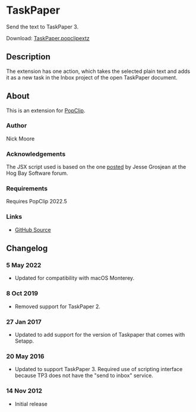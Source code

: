 # TaskPaper

Send the text to TaskPaper 3.

Download: [TaskPaper.popclipextz](https://github.com/pilotmoon/PopClip-Extensions/raw/master/extensions/TaskPaper.popclipextz)

## Description

The extension has one action, which takes the selected plain text and adds it as a new task in the Inbox project of the open TaskPaper document.

## About

This is an extension for [PopClip](https://pilotmoon.com/popclip/).

### Author

Nick Moore

### Acknowledgements

The JSX script used is based on the one [posted](https://support.hogbaysoftware.com/t/basic-script-to-add-selected-text-to-taskpaper-3-inbox/1681) by Jesse Grosjean at the Hog Bay Software forum.

### Requirements

Requires PopClip 2022.5

### Links

<!-- * [Forum Page](#) -->
* [GitHub Source](https://github.com/pilotmoon/PopClip-Extensions/tree/master/source/TaskPaper.popclipext)
  
## Changelog

### 5 May 2022

* Updated for compatibility with macOS Monterey.

### 8 Oct 2019

* Removed support for TaskPaper 2.

### 27 Jan 2017

* Updated to add support for the version of Taskpaper that comes with Setapp.

### 20 May 2016

* Updated to support TaskPaper 3. Required use of scripting interface because TP3 does not have the "send to inbox" service.

### 14 Nov 2012

* Initial release
  